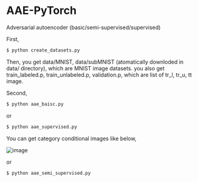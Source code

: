 # AAE-PyTorch
Adversarial autoencoder (basic/semi-supervised/supervised)

First, 

```bash
$ python create_datasets.py
```

Then, you get data/MNIST, data/subMNIST (atomatically downloded in data/ directory), which are MNIST image datasets.
you also get train_labeled.p, train_unlabeled.p, validation.p, which are list of tr_l, tr_u, tt image.

Second,

```bash
$ python aae_baisc.py
```
or


```bash
$ python aae_supervised.py
```
You can get category conditional images like below,


![image](https://user-images.githubusercontent.com/51259168/141420652-db958bc1-251f-42c9-a8eb-02a2e31c2343.png)


or


```bash
$ python aae_semi_supervised.py
```
